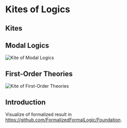 # Kites of Logics

## Kites 

## Modal Logics

![Kite of Modal Logics](https://FormalizedFormalLogic.github.io/ModalLogicKite/modal.png)

## First-Order Theories

![Kite of First-Order Theories](https://FormalizedFormalLogic.github.io/ModalLogicKite/fo.png)

## Introduction

Visualize of formalized result in https://github.com/FormalizedFormalLogic/Foundation.